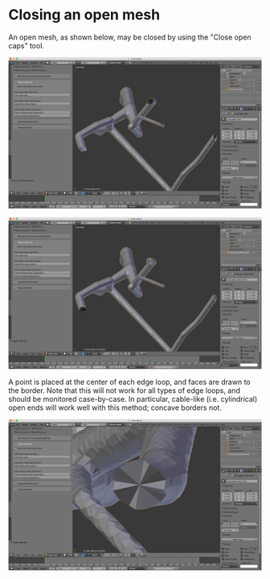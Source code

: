 # Closing an open mesh

An open mesh, as shown below, may be closed by using the "Close open caps" tool.

![Open Mesh](../figures/closing_mesh_1.jpg?raw=true "Open Mesh")

![Closed Mesh](../figures/closing_mesh_2.jpg?raw=true "Closed Mesh")

A point is placed at the center of each edge loop, and faces are drawn to the border. Note that this will not work for all types of edge loops, and should be monitored case-by-case. In particular, cable-like (i.e. cylindrical) open ends will work well with this method; concave borders not.

![Closeup](../figures/closing_mesh_3.jpg?raw=true "Closeup")